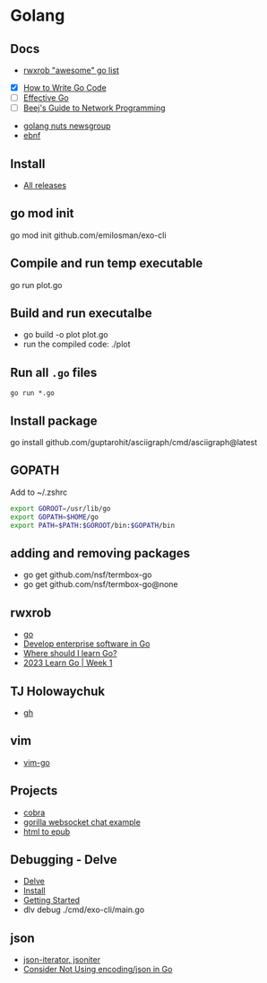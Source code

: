 # Golang

## Docs
- [rwxrob "awesome" go list](https://github.com/rwxrob/awesome-go?tab=readme-ov-file)
- [x] [How to Write Go Code](https://go.dev/doc/code)
- [ ] [Effective Go](https://go.dev/doc/effective_go)
- [ ] [Beej's Guide to Network Programming](https://beej.us/guide/bgnet/html/split/)
- [golang nuts newsgroup](https://groups.google.com/g/golang-nuts)
- [ebnf](https://pkg.go.dev/golang.org/x/exp/ebnf)

## Install
- [All releases](https://go.dev/dl/)

## go mod init
go mod init github.com/emilosman/exo-cli

## Compile and run temp executable
go run plot.go

## Build and run executalbe
- go build -o plot plot.go
- run the compiled code: ./plot

## Run all `.go` files
`go run *.go`

## Install package
go install github.com/guptarohit/asciigraph/cmd/asciigraph@latest

## GOPATH
Add to ~/.zshrc

```bash
export GOROOT=/usr/lib/go
export GOPATH=$HOME/go
export PATH=$PATH:$GOROOT/bin:$GOPATH/bin
```

## adding and removing packages
- go get github.com/nsf/termbox-go
- go get github.com/nsf/termbox-go@none

## rwxrob
- [go](./rwxrob.md#go)
- [Develop enterprise software in Go](https://skilstak.io/boost/go/)
- [Where should I learn Go?](https://www.youtube.com/watch?v=zRxa224BG80)
- [2023 Learn Go | Week 1](https://www.youtube.com/watch?v=rfspYuA-0EY)

## TJ Holowaychuk
- [gh](https://github.com/tj)

## vim
- [vim-go](https://github.com/fatih/vim-go)

## Projects
- [cobra](https://github.com/spf13/cobra)
- [gorilla websocket chat example](https://github.com/gorilla/websocket/tree/master/examples/chat)
- [html to epub](https://github.com/gonejack/html-to-epub)

## Debugging - Delve
- [Delve](https://github.com/go-delve/delve)
- [Install](https://github.com/go-delve/delve/tree/master/Documentation/installation)
- [Getting Started](https://github.com/go-delve/delve/blob/master/Documentation/cli/getting_started.md)
- dlv debug ./cmd/exo-cli/main.go

## json
- [json-iterator, jsoniter](https://github.com/json-iterator/go)
- [Consider Not Using encoding/json in Go](https://rwxrob.github.io/zet/1329/)
